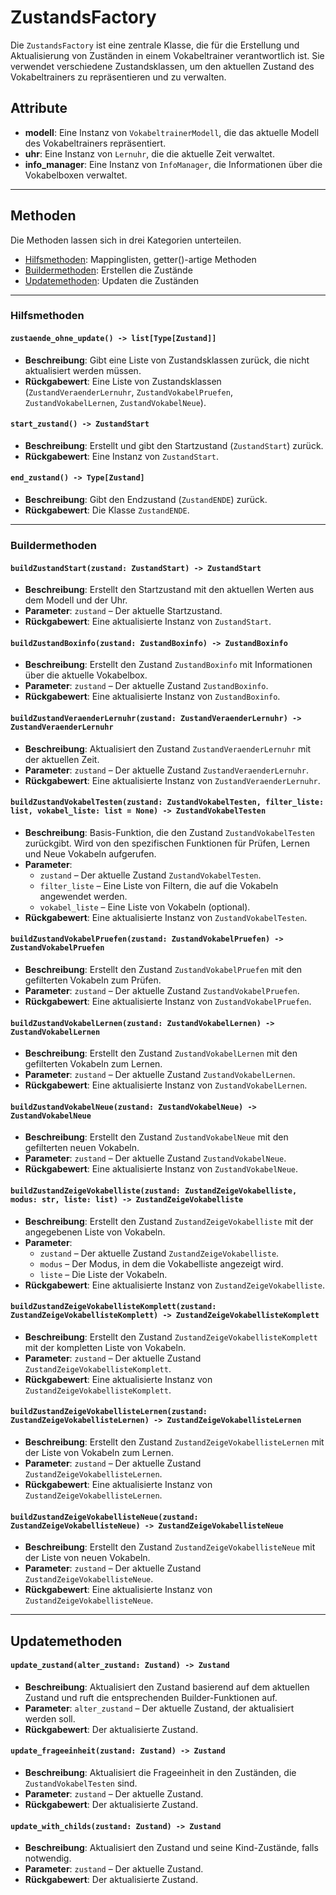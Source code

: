 # ZustandsFactory

Die `ZustandsFactory` ist eine zentrale Klasse, die für die Erstellung und Aktualisierung von Zuständen in einem Vokabeltrainer verantwortlich ist. Sie verwendet verschiedene Zustandsklassen, um den aktuellen Zustand des Vokabeltrainers zu repräsentieren und zu verwalten.

## Attribute

- **modell**: Eine Instanz von `VokabeltrainerModell`, die das aktuelle Modell des Vokabeltrainers repräsentiert.
- **uhr**: Eine Instanz von `Lernuhr`, die die aktuelle Zeit verwaltet.
- **info_manager**: Eine Instanz von `InfoManager`, die Informationen über die Vokabelboxen verwaltet.
---
## Methoden
Die Methoden lassen sich in drei Kategorien unterteilen.
- [Hilfsmethoden](#Hilfsmethoden): Mappinglisten, getter()-artige Methoden
- [Buildermethoden](#Buildermethoden): Erstellen die Zustände
- [Updatemethoden](#Updatemethoden): Updaten die Zuständen
---
<a><a id="hilfsmethoden"></a>
### Hilfsmethoden

#### `zustaende_ohne_update() -> list[Type[Zustand]]`
- **Beschreibung**: Gibt eine Liste von Zustandsklassen zurück, die nicht aktualisiert werden müssen.
- **Rückgabewert**: Eine Liste von Zustandsklassen (`ZustandVeraenderLernuhr`, `ZustandVokabelPruefen`, `ZustandVokabelLernen`, `ZustandVokabelNeue`).

#### `start_zustand() -> ZustandStart`
- **Beschreibung**: Erstellt und gibt den Startzustand (`ZustandStart`) zurück.
- **Rückgabewert**: Eine Instanz von `ZustandStart`.

#### `end_zustand() -> Type[Zustand]`
- **Beschreibung**: Gibt den Endzustand (`ZustandENDE`) zurück.
- **Rückgabewert**: Die Klasse `ZustandENDE`.

---
<a><a id="buildermethoden"></a>
### Buildermethoden

#### `buildZustandStart(zustand: ZustandStart) -> ZustandStart`
- **Beschreibung**: Erstellt den Startzustand mit den aktuellen Werten aus dem Modell und der Uhr.
- **Parameter**: `zustand` – Der aktuelle Startzustand.
- **Rückgabewert**: Eine aktualisierte Instanz von `ZustandStart`.

#### `buildZustandBoxinfo(zustand: ZustandBoxinfo) -> ZustandBoxinfo`
- **Beschreibung**: Erstellt den Zustand `ZustandBoxinfo` mit Informationen über die aktuelle Vokabelbox.
- **Parameter**: `zustand` – Der aktuelle Zustand `ZustandBoxinfo`.
- **Rückgabewert**: Eine aktualisierte Instanz von `ZustandBoxinfo`.

#### `buildZustandVeraenderLernuhr(zustand: ZustandVeraenderLernuhr) -> ZustandVeraenderLernuhr`
- **Beschreibung**: Aktualisiert den Zustand `ZustandVeraenderLernuhr` mit der aktuellen Zeit.
- **Parameter**: `zustand` – Der aktuelle Zustand `ZustandVeraenderLernuhr`.
- **Rückgabewert**: Eine aktualisierte Instanz von `ZustandVeraenderLernuhr`.

#### `buildZustandVokabelTesten(zustand: ZustandVokabelTesten, filter_liste: list, vokabel_liste: list = None) -> ZustandVokabelTesten`
- **Beschreibung**: Basis-Funktion, die den Zustand `ZustandVokabelTesten` zurückgibt. Wird von den spezifischen Funktionen für Prüfen, Lernen und Neue Vokabeln aufgerufen.
- **Parameter**:
  - `zustand` – Der aktuelle Zustand `ZustandVokabelTesten`.
  - `filter_liste` – Eine Liste von Filtern, die auf die Vokabeln angewendet werden.
  - `vokabel_liste` – Eine Liste von Vokabeln (optional).
- **Rückgabewert**: Eine aktualisierte Instanz von `ZustandVokabelTesten`.

#### `buildZustandVokabelPruefen(zustand: ZustandVokabelPruefen) -> ZustandVokabelPruefen`
- **Beschreibung**: Erstellt den Zustand `ZustandVokabelPruefen` mit den gefilterten Vokabeln zum Prüfen.
- **Parameter**: `zustand` – Der aktuelle Zustand `ZustandVokabelPruefen`.
- **Rückgabewert**: Eine aktualisierte Instanz von `ZustandVokabelPruefen`.

#### `buildZustandVokabelLernen(zustand: ZustandVokabelLernen) -> ZustandVokabelLernen`
- **Beschreibung**: Erstellt den Zustand `ZustandVokabelLernen` mit den gefilterten Vokabeln zum Lernen.
- **Parameter**: `zustand` – Der aktuelle Zustand `ZustandVokabelLernen`.
- **Rückgabewert**: Eine aktualisierte Instanz von `ZustandVokabelLernen`.

#### `buildZustandVokabelNeue(zustand: ZustandVokabelNeue) -> ZustandVokabelNeue`
- **Beschreibung**: Erstellt den Zustand `ZustandVokabelNeue` mit den gefilterten neuen Vokabeln.
- **Parameter**: `zustand` – Der aktuelle Zustand `ZustandVokabelNeue`.
- **Rückgabewert**: Eine aktualisierte Instanz von `ZustandVokabelNeue`.

#### `buildZustandZeigeVokabelliste(zustand: ZustandZeigeVokabelliste, modus: str, liste: list) -> ZustandZeigeVokabelliste`
- **Beschreibung**: Erstellt den Zustand `ZustandZeigeVokabelliste` mit der angegebenen Liste von Vokabeln.
- **Parameter**:
  - `zustand` – Der aktuelle Zustand `ZustandZeigeVokabelliste`.
  - `modus` – Der Modus, in dem die Vokabelliste angezeigt wird.
  - `liste` – Die Liste der Vokabeln.
- **Rückgabewert**: Eine aktualisierte Instanz von `ZustandZeigeVokabelliste`.

#### `buildZustandZeigeVokabellisteKomplett(zustand: ZustandZeigeVokabellisteKomplett) -> ZustandZeigeVokabellisteKomplett`
- **Beschreibung**: Erstellt den Zustand `ZustandZeigeVokabellisteKomplett` mit der kompletten Liste von Vokabeln.
- **Parameter**: `zustand` – Der aktuelle Zustand `ZustandZeigeVokabellisteKomplett`.
- **Rückgabewert**: Eine aktualisierte Instanz von `ZustandZeigeVokabellisteKomplett`.

#### `buildZustandZeigeVokabellisteLernen(zustand: ZustandZeigeVokabellisteLernen) -> ZustandZeigeVokabellisteLernen`
- **Beschreibung**: Erstellt den Zustand `ZustandZeigeVokabellisteLernen` mit der Liste von Vokabeln zum Lernen.
- **Parameter**: `zustand` – Der aktuelle Zustand `ZustandZeigeVokabellisteLernen`.
- **Rückgabewert**: Eine aktualisierte Instanz von `ZustandZeigeVokabellisteLernen`.

#### `buildZustandZeigeVokabellisteNeue(zustand: ZustandZeigeVokabellisteNeue) -> ZustandZeigeVokabellisteNeue`
- **Beschreibung**: Erstellt den Zustand `ZustandZeigeVokabellisteNeue` mit der Liste von neuen Vokabeln.
- **Parameter**: `zustand` – Der aktuelle Zustand `ZustandZeigeVokabellisteNeue`.
- **Rückgabewert**: Eine aktualisierte Instanz von `ZustandZeigeVokabellisteNeue`.
---
<a><a id="Updatemethoden"></a>
## Updatemethoden

#### `update_zustand(alter_zustand: Zustand) -> Zustand`
- **Beschreibung**: Aktualisiert den Zustand basierend auf dem aktuellen Zustand und ruft die entsprechenden Builder-Funktionen auf.
- **Parameter**: `alter_zustand` – Der aktuelle Zustand, der aktualisiert werden soll.
- **Rückgabewert**: Der aktualisierte Zustand.

#### `update_frageeinheit(zustand: Zustand) -> Zustand`
- **Beschreibung**: Aktualisiert die Frageeinheit in den Zuständen, die `ZustandVokabelTesten` sind.
- **Parameter**: `zustand` – Der aktuelle Zustand.
- **Rückgabewert**: Der aktualisierte Zustand.

#### `update_with_childs(zustand: Zustand) -> Zustand`
- **Beschreibung**: Aktualisiert den Zustand und seine Kind-Zustände, falls notwendig.
- **Parameter**: `zustand` – Der aktuelle Zustand.
- **Rückgabewert**: Der aktualisierte Zustand.